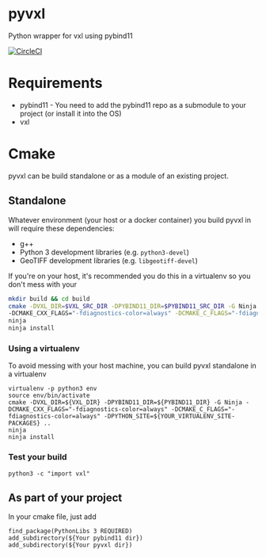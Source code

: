 # pyvxl
Python wrapper for vxl using pybind11

[![CircleCI](https://circleci.com/gh/VisionSystemsInc/pyvxl.svg?style=svg)](https://circleci.com/gh/VisionSystemsInc/pyvxl)

# Requirements

- pybind11 - You need to add the pybind11 repo as a submodule to your project (or install it into the OS)
- vxl

# Cmake

pyvxl can be build standalone or as a module of an existing project.

## Standalone

Whatever environment (your host or a docker container) you build pyvxl in will require these dependencies:
- g++
- Python 3 development libraries (e.g. `python3-devel`)
- GeoTIFF development libraries (e.g. `libgeotiff-devel`)

If you're on your host, it's recommended you do this in a virtualenv so you don't mess with your

```bash
mkdir build && cd build
cmake -DVXL_DIR=$VXL_SRC_DIR -DPYBIND11_DIR=$PYBIND11_SRC_DIR -G Ninja $PYVXL_SRC_DIR
-DCMAKE_CXX_FLAGS="-fdiagnostics-color=always" -DCMAKE_C_FLAGS="-fdiagnostics-color=always"
ninja
ninja install
```

### Using a virtualenv
To avoid messing with your host machine, you can build pyvxl standalone in a virtualenv

```
virtualenv -p python3 env
source env/bin/activate
cmake -DVXL_DIR=${VXL_DIR} -DPYBIND11_DIR=${PYBIND11_DIR} -G Ninja -DCMAKE_CXX_FLAGS="-fdiagnostics-color=always" -DCMAKE_C_FLAGS="-fdiagnostics-color=always" -DPYTHON_SITE=${YOUR_VIRTUALENV_SITE-PACKAGES} ..
ninja
ninja install
```

### Test your build

```
python3 -c "import vxl"
```

## As part of your project
In your cmake file, just add

```
find_package(PythonLibs 3 REQUIRED)
add_subdirectory(${Your pybind11 dir})
add_subdirectory(${Your pyvxl dir})
```
